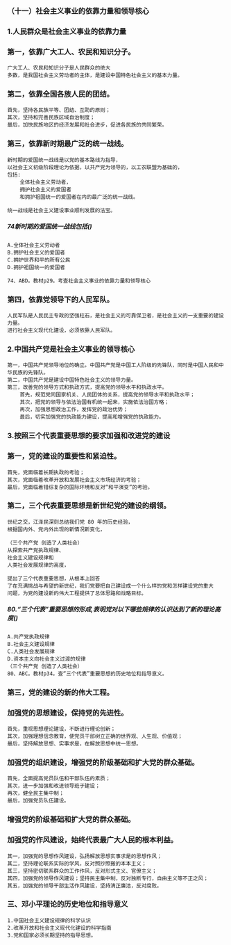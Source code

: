 ### （十一）社会主义事业的依靠力量和领导核心
### 1.人民群众是社会主义事业的依靠力量
### 第一，依靠广大工人、农民和知识分子。
    广大工人、农民和知识分子是人民群众的绝大
    多数，是我国社会主义劳动者的主体，是建设中国特色社会主义的基本力量。

### 第二，依靠全国各族人民的团结。
    首先，坚持各民族平等、团结、互助的原则；
    其次，坚持和完善民族区域自治制度；
    最后，加快民族地区的经济发展和社会进步，促进各民族的共同繁荣。


### 第三，依靠新时期最广泛的统一战线。
    新时期的爱国统一战线是以党的基本路线为指导，
    以社会主义初级阶段理论为依据，以共产党为领导的，以工农联盟为基础的，
    包括:
        全体社会主义劳动者，
        拥护社会主义的爱国者
        和拥护祖国统一的爱国者在内的最广泛的统一战线。
        
    统一战线是社会主义建设事业顺利发展的法宝。

##### 74新时期的爱国统一战线包括()
    A.全体社会主义劳动者
    B.拥护社会主义的爱国者
    C.拥护世界和平的所有公民
    D.拥护祖国统一的爱国者
    
    74、ABD。教材p29。考查社会主义事业的依靠力量和领导核心

### 第四，依靠党领导下的人民军队。
    人民军队是人民民主专政的坚强柱石，是社会主义的可靠保卫者，是社会主义的一支重要的建设力量。
    进行社会主义现代化建设，必须依靠人民军队。

### 2.中国共产党是社会主义事业的领导核心
    第一，中国共产党领导地位的确立。中国共产党是中国工人阶级的先锋队，同时是中国人民和中华民族的先锋队。
    第二，中国共产党是建设中国特色社会主义的领导力量。
    第三，改善党的领导方式和执政方式，提高党的领导水平和执政水平。
        首先，规范党同国家机关、人民团体的关系，提高党的领导水平和执政水平；
        其次，把党的领导与依法治国有机统一起来，实施依法治国方略；
        再次，加强思想政治工作，发挥党的政治优势；
        最后，切实加强党的执政能力建设，提高和增强党的执政能力。

### 3.按照三个代表重要思想的要求加强和改进党的建设
### 第一，党的建设的重要性和紧迫性。
    首先，党面临着长期执政的考验；
    其次，党面临着改革开放和发展社会主义市场经济的考验；
    最后，党面临着错综复杂的国际环境和反对“和平演变”的考验。

### 第二，三个代表重要思想是新世纪党的建设的纲领。
    世纪之交，江泽民深刻总结我们党 80 年的历史经验，
    根据国内外、党内外出现的新情况新变化，
    
    （三个共产党 创造了人类社会）
    从探索共产党执政规律、
    社会主义建设规律和
    人类社会发展规律的高度，
    
    提出了三个代表重要思想，从根本上回答
    了在充满挑战与希望的新世纪，我们党要把自己建设成一个什么样的党和怎样建设党的重大
    问题，为党的建设新的伟大工程提供了总体思路和战略目标。

##### 80.“三个代表”重要思想的形成,表明党对以下哪些规律的认识达到了新的理论高度()
    A.共产党执政规律
    B.社会主义建设规律
    C.人类社会发展规律
    D.资本主义向社会主义过渡的规律
    （三个共产党 创造了人类社会）
    80、ABC。教材p34。查“三个代表”重要思想的历史地位和指导意义。

### 第三，党的建设的新的伟大工程。
### 加强党的思想建设，保持党的先进性。
    首先，重视思想理论建设，不断进行理论创新；
    其次，加强理想信念教育，使党员干部树立正确的世界观、人生观、价值观；
    最后，坚持解放思想、实事求是，在解放思想中统一思想。

### 加强党的组织建设，增强党的阶级基础和扩大党的群众基础。
    首先，全面提高党员队伍和干部队伍的素质；
    其次，进一步加强和改进领导班子建设；
    再次，健全民主集中制；
    最后，加强党员队伍建设。

### 增强党的阶级基础和扩大党的群众基础。
### 加强党的作风建设，始终代表最广大人民的根本利益。
    其一，加强党的思想作风建设，弘扬解放思想实事求是的思想作风；
    其二，坚持理论联系实际的学风，反对照抄照搬的本本主义；
    其三，坚持密切联系群众的工作作风，反对形式主义、官僚主义；
    其四，加强党的领导作风建设；坚持民主集中制，反对独断专行，自由主义等不正之风；
    其五，加强党的领导干部生活作风建设，坚持清正廉洁，反对腐败。

### 三、邓小平理论的历史地位和指导意义
    1.中国社会主义建设规律的科学认识
    2.改革开放和社会主义现代化建设的科学指南
    3.党和国家必须长期坚持的指导思想。


